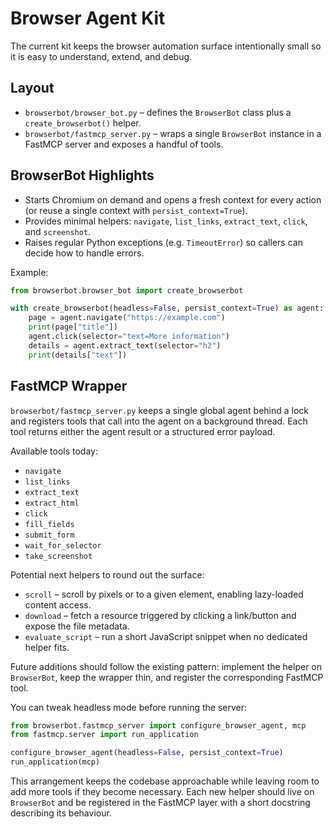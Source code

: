 # Browser Agent Kit

The current kit keeps the browser automation surface intentionally small so it is easy to understand, extend, and debug.

## Layout
- `browserbot/browser_bot.py` – defines the `BrowserBot` class plus a `create_browserbot()` helper.
- `browserbot/fastmcp_server.py` – wraps a single `BrowserBot` instance in a FastMCP server and exposes a handful of tools.

## BrowserBot Highlights
- Starts Chromium on demand and opens a fresh context for every action (or reuse a single context with `persist_context=True`).
- Provides minimal helpers: `navigate`, `list_links`, `extract_text`, `click`, and `screenshot`.
- Raises regular Python exceptions (e.g. `TimeoutError`) so callers can decide how to handle errors.

Example:

```python
from browserbot.browser_bot import create_browserbot

with create_browserbot(headless=False, persist_context=True) as agent:
    page = agent.navigate("https://example.com")
    print(page["title"])
    agent.click(selector="text=More information")
    details = agent.extract_text(selector="h2")
    print(details["text"])
```

## FastMCP Wrapper

`browserbot/fastmcp_server.py` keeps a single global agent behind a lock and registers tools that call into the agent on a background thread. Each tool returns either the agent result or a structured error payload.

Available tools today:

- `navigate`
- `list_links`
- `extract_text`
- `extract_html`
- `click`
- `fill_fields`
- `submit_form`
- `wait_for_selector`
- `take_screenshot`

Potential next helpers to round out the surface:

- `scroll` – scroll by pixels or to a given element, enabling lazy-loaded content access.
- `download` – fetch a resource triggered by clicking a link/button and expose the file metadata.
- `evaluate_script` – run a short JavaScript snippet when no dedicated helper fits.

Future additions should follow the existing pattern: implement the helper on `BrowserBot`, keep the wrapper thin, and register the corresponding FastMCP tool.

You can tweak headless mode before running the server:

```python
from browserbot.fastmcp_server import configure_browser_agent, mcp
from fastmcp.server import run_application

configure_browser_agent(headless=False, persist_context=True)
run_application(mcp)
```

This arrangement keeps the codebase approachable while leaving room to add more tools if they become necessary. Each new helper should live on `BrowserBot` and be registered in the FastMCP layer with a short docstring describing its behaviour.
